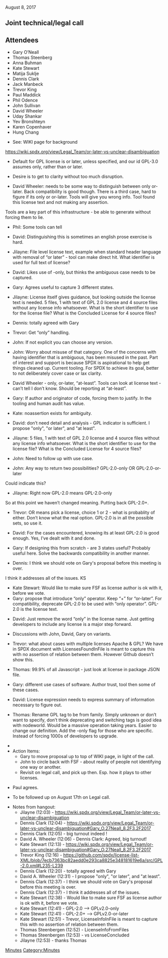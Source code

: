 August 8, 2017

## Joint technical/legal call

## Attendees

  - Gary O’Neall
  - Thomas Steenberg
  - Anna Buhman
  - Kate Stewart
  - Matija Suklje
  - Dennis Clark
  - Jack Manbeck
  - Trevor King
  - Paul Maddick
  - Phil Odence
  - John Sullivan
  - David Wheeler
  - Uday Shankar
  - Yev Bronshteyn
  - Karen Copenhaver
  - Hung Chang

<!-- end list -->

  - See: WIKI page for background

<https://wiki.spdx.org/view/Legal_Team/or-later-vs-unclear-disambiguation>

  - Default for GPL license is or later, unless specified, and our id
    GPL-3.0 assumes only, rather than or later.

<!-- end list -->

  - Desire is to get to clarity without too much disruption.

<!-- end list -->

  - David Wheeler: needs to be some way to distinguish between only
    or-later. Back compatibility is good though. There is a third case,
    hard to figure if its only or or-later. Tools will give you wrong
    info. Tool found this license text and not making any assertion.

Tools are a key part of this infrastructure - be able to generate
without forcing them to lie.

  - Phil: Some tools can tell

<!-- end list -->

  - David: Distinguishing this is sometimes an english prose exercise is
    hard.

<!-- end list -->

  - Jilayne: File level license text, example when standard header
    language with removal of “or later” - tool can make direct hit. What
    identifier is used for full text of license?

<!-- end list -->

  - David: Likes use of -only, but thinks the ambiguous case needs to be
    captured.

<!-- end list -->

  - Gary: Agrees useful to capture 3 different states.

<!-- end list -->

  - Jilayne: License itself gives guidance, but looking outside the
    license text is needed. 5 files, 1 with text of GPL 2.0 license and
    4 source files without any license info whatsoever. What is the
    short identifier to use for the license file? What is the Concluded
    License for 4 source files?

<!-- end list -->

  - Dennis: totally agreed with Gary

<!-- end list -->

  - Trevor: Get “only” handling.

<!-- end list -->

  - John: If not explicit you can choose any version.

<!-- end list -->

  - John: Worry about misuse of that category. One of the concerns with
    having identifier that is ambiguous, has been misused in the past.
    Part of interest and support is because SPDX is aspirational to help
    get things cleaned up. Current tooling. For SPDX to achieve its
    goal, better to not deliberately cover case or lax clarity.

<!-- end list -->

  - David Wheeler - only, or-later, “at-least”. Tools can look at
    license text - can’t tell I don’t know. Should be reporting at
    “at-least”.

<!-- end list -->

  - Gary: If author and originator of code, forcing them to justify. In
    the tooling and human audit has value.

<!-- end list -->

  - Kate: noassertion exists for ambiguity.

<!-- end list -->

  - David: don’t need detail and analysis - GPL indicator is sufficient.
    I propose "only", "or later", and "at least".

<!-- end list -->

  - Jilayne: 5 files, 1 with text of GPL 2.0 license and 4 source files
    without any license info whatsoever. What is the short identifier to
    use for the license file? What is the Concluded License for 4 source
    files?

<!-- end list -->

  - John: Need to follow up with use case.

<!-- end list -->

  - John: Any way to return two possibilities? GPL-2.0-only OR
    GPL-2.0-or-later

Could indicate this?

  - Jilayne: Right now GPL-2.0 means GPL-2.0-only

So at this point we haven’t changed meaning. Putting back GPL-2.0+.

  - Trevor: OR means pick a license, choice 1 or 2 - what is probablity
    of either. Don’t know what the real option. GPL-2.0 is in all the
    possible sets, so use it.

<!-- end list -->

  - David: For the cases encountered, knowing its at least GPL-2.0 is
    good enough. Yes, I’ve dealt with it and done.

<!-- end list -->

  - Gary: If designing this from scratch - are 3 states useful? Probably
    useful here. Solve the backwards compatibility in another manner.

<!-- end list -->

  - Dennis: I think we should vote on Gary's proposal before this
    meeting is over.

I think it addresses all of the issues. KS

  - Kate Stewart: Would like to make sure FSF as license author is ok
    with it, before we vote.
  - Gary: propose that introduce “only” operator. Keep “+” for
    “or-later”. For compatibility, deprecate GPL-2.0 to be used with
    “only operator”. GPL-2.0 is the license text.

<!-- end list -->

  - David: Just remove the word “only” in the license name. Just getting
    developers to include any license is a major step forward.

<!-- end list -->

  - Discussions with John, David, Gary on variants.

<!-- end list -->

  - Trevor: what about cases with multiple licenses Apache & GPL? We
    have in SPDX document with LicensesFoundInFile is meant to capture
    this with no assertion of relation between them. However Github
    doesn’t show this.

<!-- end list -->

  - Thomas: 99.9% of all Javascript - just look at license in package
    JSON file.

<!-- end list -->

  - Gary: different use cases of software. Author trust, tool then some
    of these cases.

<!-- end list -->

  - David: License expression needs to express summary of information
    necessary to figure out.

<!-- end list -->

  - Thomas: Rename GPL tag to be from family. Simply unknown or don’t
    want to specify, don’t think deprecating and switching tags is good
    idea with nodeworld. Would be a massive operation taking years.
    Easier to change our definition. Add the -only flag for those who
    are specific. Instead of forcing 1000s of developers to upgrade.

<!-- end list -->

  - 
  - Action Items:
      - Gary to move proposal up to top of WIKI page, in light of the
        call.
      - John to circle back with FSF - about reality of people not
        identifying one way or another.
      - Revisit on legal call, and pick up then. Esp. how it plays to
        other licenses.

<!-- end list -->

  - Paul agrees.

<!-- end list -->

  - To be followed up on August 17th on Legal call.

<!-- end list -->

  - Notes from hangout:
      - Jilayne (12:03) -
        <https://wiki.spdx.org/view/Legal_Team/or-later-vs-unclear-disambiguation>
      - Dennis Clark (12:04) -
        <https://wiki.spdx.org/view/Legal_Team/or-later-vs-unclear-disambiguation#Gary_O.27Neall_8.2F3.2F2017>
      - Dennis Clark (12:05) - big turnout indeed \!
      - David A. Wheeler (12:06) - Dennis Clark: Agreed, big turnout\!
      - Kate Stewart (12:13) -
        <https://wiki.spdx.org/view/Legal_Team/or-later-vs-unclear-disambiguation#Gary_O.27Neall_8.2F3.2F2017>
      - Trevor King (12:16) -
        <https://github.com/spdx/license-list-XML/blob/7ecb7363bc82aedd0e293ca8825e348181619e6a/src/GPL-2.0.xml#L235-L239>
      - Dennis Clark (12:20) - totally agreed with Gary
      - David A. Wheeler (12:31) - I propose "only", "or later", and "at
        least".
      - Dennis Clark (12:37) - I think we should vote on Gary's proposal
        before this meeting is over.
      - Dennis Clark (12:37) - I think it addresses all of the issues.
      - Kate Stewart (12:38) - Would like to make sure FSF as license
        author is ok with it, before we vote.
      - Kate Stewart (12:41) - GPL-2.0 --\> GPLv2.0-only
      - Kate Stewart (12:41) - GPL-2.0+ --\> GPLv2.0-or-later
      - Kate Stewart (12:51) - Trevor, LicenseInfoInFile is meant to
        capture this with no assertion of relation between them.
      - Thomas Steenbergen (12:52) - LicenseInfoFromFiles
      - Thomas Steenbergen (12:53) - vs LicenseConcluded
      - Jilayne (12:53) - thanks Thomas

[Minutes](Category:Technical "wikilink")
[Category:Minutes](Category:Minutes "wikilink")
